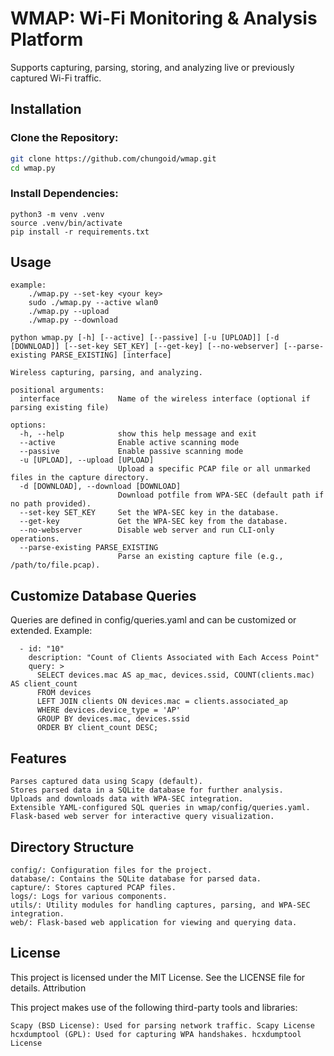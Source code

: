 # WMAP: Wi-Fi Monitoring & Analysis Platform

Supports capturing, parsing, storing, and analyzing live or previously captured Wi-Fi traffic.

## Installation

### Clone the Repository:

```bash
git clone https://github.com/chungoid/wmap.git
cd wmap.py
```
### Install Dependencies:
```
python3 -m venv .venv
source .venv/bin/activate
pip install -r requirements.txt
```

## Usage
```
example:
    ./wmap.py --set-key <your key>
    sudo ./wmap.py --active wlan0
    ./wmap.py --upload 
    ./wmap.py --download

python wmap.py [-h] [--active] [--passive] [-u [UPLOAD]] [-d [DOWNLOAD]] [--set-key SET_KEY] [--get-key] [--no-webserver] [--parse-existing PARSE_EXISTING] [interface]

Wireless capturing, parsing, and analyzing.

positional arguments:
  interface             Name of the wireless interface (optional if parsing existing file)

options:
  -h, --help            show this help message and exit
  --active              Enable active scanning mode
  --passive             Enable passive scanning mode
  -u [UPLOAD], --upload [UPLOAD]
                        Upload a specific PCAP file or all unmarked files in the capture directory.
  -d [DOWNLOAD], --download [DOWNLOAD]
                        Download potfile from WPA-SEC (default path if no path provided).
  --set-key SET_KEY     Set the WPA-SEC key in the database.
  --get-key             Get the WPA-SEC key from the database.
  --no-webserver        Disable web server and run CLI-only operations.
  --parse-existing PARSE_EXISTING
                        Parse an existing capture file (e.g., /path/to/file.pcap).
```

## Customize Database Queries

Queries are defined in config/queries.yaml and can be customized or extended. Example:
```
  - id: "10"
    description: "Count of Clients Associated with Each Access Point"
    query: >
      SELECT devices.mac AS ap_mac, devices.ssid, COUNT(clients.mac) AS client_count
      FROM devices
      LEFT JOIN clients ON devices.mac = clients.associated_ap
      WHERE devices.device_type = 'AP'
      GROUP BY devices.mac, devices.ssid
      ORDER BY client_count DESC;
```
## Features

    Parses captured data using Scapy (default).
    Stores parsed data in a SQLite database for further analysis.
    Uploads and downloads data with WPA-SEC integration.
    Extensible YAML-configured SQL queries in wmap/config/queries.yaml.
    Flask-based web server for interactive query visualization.

## Directory Structure

    config/: Configuration files for the project.
    database/: Contains the SQLite database for parsed data.
    capture/: Stores captured PCAP files.
    logs/: Logs for various components.
    utils/: Utility modules for handling captures, parsing, and WPA-SEC integration.
    web/: Flask-based web application for viewing and querying data.

## License

This project is licensed under the MIT License. See the LICENSE file for details.
Attribution

This project makes use of the following third-party tools and libraries:

    Scapy (BSD License): Used for parsing network traffic. Scapy License
    hcxdumptool (GPL): Used for capturing WPA handshakes. hcxdumptool License
